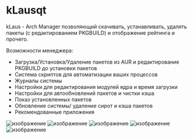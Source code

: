 # kLausqt
kLaus - Arch Manager позволяющий скачивать, устанавливать, удалять пакеты (с редактированием PKGBUILD) и отображение рейтинга и прочего.

Возможности менеджера:
- Загрузка/Установка/Удаление пакетов из AUR и редактирование PKGBUILD до установки пакетов
- Система скриптов для автоматизации ваших процессов
- Журналы системы
- Настройки для редактирования модулей ядра и время загрузки
- Настройки для автообновлений пакетов и чистки кэша
- Показ установленных пакетов
- Обновление системы/ удаление сирот и кэша пакетов
- Рекомендованные приложения

![изображение](https://github.com/dmaliog/kLausqt/assets/115931219/642218ae-fcd7-4b5a-8c7f-33dee51e1f47)
![изображение](https://github.com/dmaliog/kLausqt/assets/115931219/3d66f153-bc20-4b08-985a-3ecde3837edd)
![изображение](https://github.com/dmaliog/kLausqt/assets/115931219/746b5ac2-e8fd-4c9f-bc2f-5472751bef06)
![изображение](https://github.com/dmaliog/kLausqt/assets/115931219/d129afd9-d89b-4f00-8fc6-b5726ab9108e)
![изображение](https://github.com/dmaliog/kLausqt/assets/115931219/f6580849-8519-4182-b8bb-e72a7b053d77)

